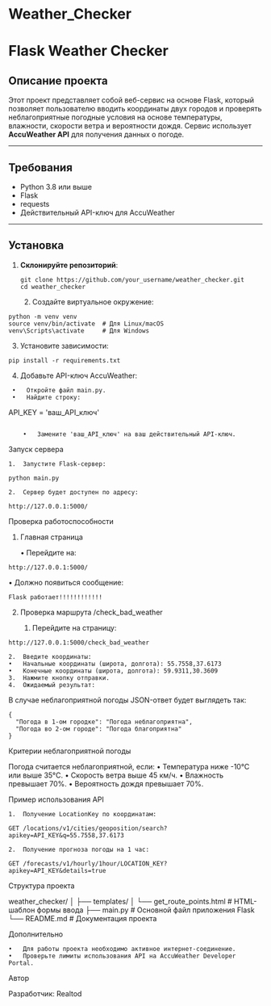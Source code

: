 # Weather_Checker

# Flask Weather Checker

## Описание проекта
Этот проект представляет собой веб-сервис на основе Flask, который позволяет пользователю вводить координаты двух городов и проверять неблагоприятные погодные условия на основе температуры, влажности, скорости ветра и вероятности дождя. Сервис использует **AccuWeather API** для получения данных о погоде.

---

## **Требования**
- Python 3.8 или выше
- Flask
- requests
- Действительный API-ключ для AccuWeather

---

## **Установка**

1. **Склонируйте репозиторий**:
   ```
   git clone https://github.com/your_username/weather_checker.git
   cd weather_checker
   ```

	2.	Создайте виртуальное окружение:
```
python -m venv venv
source venv/bin/activate  # Для Linux/macOS
venv\Scripts\activate     # Для Windows
```
3.	Установите зависимости:
```
pip install -r requirements.txt
```

4.	Добавьте API-ключ AccuWeather:
   ```
	•	Откройте файл main.py.
	•	Найдите строку:
```
API_KEY = 'ваш_API_ключ'
```

	•	Замените 'ваш_API_ключ' на ваш действительный API-ключ.
```
Запуск сервера

	1.	Запустите Flask-сервер:

```python main.py```


	2.	Сервер будет доступен по адресу:

```http://127.0.0.1:5000/```

Проверка работоспособности

1. Главная страница

	•	Перейдите на:

```http://127.0.0.1:5000/```


•	Должно появиться сообщение:

```Flask работает!!!!!!!!!!!!```

2. Проверка маршрута /check_bad_weather

	1.	Перейдите на страницу:

```http://127.0.0.1:5000/check_bad_weather```


	2.	Введите координаты:
	•	Начальные координаты (широта, долгота): 55.7558,37.6173
	•	Конечные координаты (широта, долгота): 59.9311,30.3609
	3.	Нажмите кнопку отправки.
	4.	Ожидаемый результат:
В случае неблагоприятной погоды JSON-ответ будет выглядеть так:
```
{
  "Погода в 1-ом городке": "Погода неблагоприятна",
  "Погода во 2-ом городе": "Погода благоприятна"
}
```
Критерии неблагоприятной погоды

Погода считается неблагоприятной, если:
	•	Температура ниже -10°C или выше 35°C.
	•	Скорость ветра выше 45 км/ч.
	•	Влажность превышает 70%.
	•	Вероятность дождя превышает 70%.

Пример использования API

	1.	Получение LocationKey по координатам:

```GET /locations/v1/cities/geoposition/search?apikey=API_KEY&q=55.7558,37.6173```


	2.	Получение прогноза погоды на 1 час:

```GET /forecasts/v1/hourly/1hour/LOCATION_KEY?apikey=API_KEY&details=true```

Структура проекта

weather_checker/
│
├── templates/
│   └── get_route_points.html      # HTML-шаблон формы ввода
├── main.py                        # Основной файл приложения Flask
└── README.md                      # Документация проекта

Дополнительно

	•	Для работы проекта необходимо активное интернет-соединение.
	•	Проверьте лимиты использования API на AccuWeather Developer Portal.

Автор

Разработчик: Realtod
